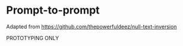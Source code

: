 # Prompt-to-prompt

Adapted from https://github.com/thepowerfuldeez/null-text-inversion

PROTOTYPING ONLY
